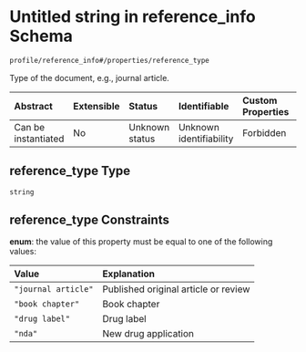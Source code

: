 # Untitled string in reference\_info Schema

```txt
profile/reference_info#/properties/reference_type
```

Type of the document, e.g., journal article.

| Abstract            | Extensible | Status         | Identifiable            | Custom Properties | Additional Properties | Access Restrictions | Defined In                                                                                   |
| :------------------ | :--------- | :------------- | :---------------------- | :---------------- | :-------------------- | :------------------ | :------------------------------------------------------------------------------------------- |
| Can be instantiated | No         | Unknown status | Unknown identifiability | Forbidden         | Allowed               | none                | [reference\_info.schema.json\*](../../out/reference_info.schema.json "open original schema") |

## reference\_type Type

`string`

## reference\_type Constraints

**enum**: the value of this property must be equal to one of the following values:

| Value               | Explanation                          |
| :------------------ | :----------------------------------- |
| `"journal article"` | Published original article or review |
| `"book chapter"`    | Book chapter                         |
| `"drug label"`      | Drug label                           |
| `"nda"`             | New drug application                 |
